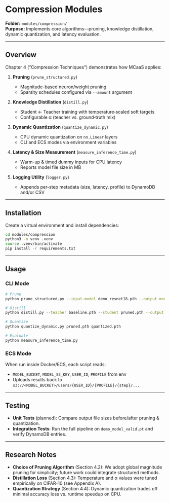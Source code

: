 # Compression Modules

**Folder:** `modules/compression/`  
**Purpose:** Implements core algorithms—pruning, knowledge distillation, dynamic quantization, and latency evaluation.

---

## Overview

Chapter 4 (“Compression Techniques”) demonstrates how MCaaS applies:

1. **Pruning** (`prune_structured.py`)

   - Magnitude-based neuron/weight pruning
   - Sparsity schedules configured via `--amount` argument

2. **Knowledge Distillation** (`distill.py`)

   - Student ← Teacher training with temperature‐scaled soft targets
   - Configurable α (teacher vs. ground‐truth mix)

3. **Dynamic Quantization** (`quantize_dynamic.py`)

   - CPU dynamic quantization on `nn.Linear` layers
   - CLI and ECS modes via environment variables

4. **Latency & Size Measurement** (`measure_inference_time.py`)

   - Warm-up & timed dummy inputs for CPU latency
   - Reports model file size in MB

5. **Logging Utility** (`logger.py`)
   - Appends per-step metadata (size, latency, profile) to DynamoDB and/or CSV

---

## Installation

Create a virtual environment and install dependencies:

```bash
cd modules/compression
python3 -m venv .venv
source .venv/bin/activate
pip install -r requirements.txt
```

---

## Usage

### CLI Mode

```bash
# Prune
python prune_structured.py --input-model demo_resnet18.pth --output-model pruned.pth --amount 0.5

# Distill
python distill.py --teacher baseline.pth --student pruned.pth --output distilled.pth

# Quantize
python quantize_dynamic.py pruned.pth quantized.pth

# Evaluate
python measure_inference_time.py
```

### ECS Mode

When run inside Docker/ECS, each script reads:

- `MODEL_BUCKET`, `MODEL_S3_KEY`, `USER_ID`, `PROFILE` from env
- Uploads results back to `s3://<MODEL_BUCKET>/users/{USER_ID}/{PROFILE}/{step}/...`

---

## Testing

- **Unit Tests** (planned): Compare output file sizes before/after pruning & quantization.
- **Integration Tests**: Run the full pipeline on `demo_model_valid.pt` and verify DynamoDB entries.

---

## Research Notes

- **Choice of Pruning Algorithm** (Section 4.2): We adopt global magnitude pruning for simplicity; future work could integrate structured methods.
- **Distillation Loss** (Section 4.3): Temperature and α values were tuned empirically on CIFAR-10 (see Appendix A).
- **Quantization Strategy** (Section 4.4): Dynamic quantization trades off minimal accuracy loss vs. runtime speedup on CPU.
